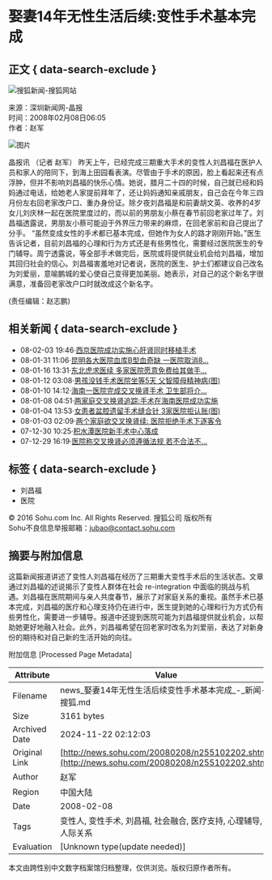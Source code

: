 # 娶妻14年无性生活后续:变性手术基本完成

## 正文 { data-search-exclude }


![搜狐新闻-搜狐网站](https://images.sohu.com/uiue/sohu_logo/2006/news_logo3.gif)

来源：深圳新闻网-晶报  
时间：2008年02月08日06:05  
作者：赵军  

![图片](https://photocdn.sohu.com/20061227/Img247299922.gif)

晶报讯 （记者 赵军） 昨天上午，已经完成三期重大手术的变性人刘昌福在医护人员和家人的陪同下，到海上田园看表演。尽管由于手术的原因，脸上看起来还有点浮肿，但并不影响刘昌福的快乐心情。她说，腊月二十四的时候，自己就已经和妈妈通过电话，给她老人家提前拜年了，还让妈妈通知亲戚朋友，自己会在今年三四月份左右回老家改户口、重办身份证。除夕夜刘昌福是和前妻胡文英、收养的4岁女儿刘庆林一起在医院里度过的，而以前的男朋友小蔡在春节前回老家过年了。刘昌福透露说，男朋友小蔡可能迫于外界压力带来的麻烦，在回老家前和自己提出了分手。 “虽然变成女性的手术都已基本完成，但她作为女人的路才刚刚开始。”医生告诉记者，目前刘昌福的心理和行为方式还是有些男性化，需要经过医院医生的专门辅导。周宁透露说，等全部手术做完后，医院或将提供就业机会给刘昌福，增加其回归社会的信心。刘昌福害羞地对记者说，医院的医生、护士们都建议自己改名为刘爱丽，意喻鹏城的爱心使自己变得更加美丽。她表示，对自己的这个新名字很满意，准备回老家改户口时就改成这个新名字。

(责任编辑：赵志鹏)

## 相关新闻 { data-search-exclude }

- 08-02-03 19:46·[西京医院成功实施心肝肾同时移植手术](https://news.sohu.com/20080203/n255060568.shtml)
- 08-01-31 11:06·[昆明各大医院血库B型血奇缺 一医院取消8...](https://news.sohu.com/20080131/n254992793.shtml)
- 08-01-16 13:31·[东北虎求医续 多家医院愿意免费给其做手...](https://news.sohu.com/20080116/n254692283.shtml)
- 08-01-12 03:08·[男孩没钱手术医院坐等5天 父智障母精神病(图)](https://news.sohu.com/20080112/n254609371.shtml)
- 08-01-10 14:12·[海南一医院完成交叉换肾手术 卫生部将介...](https://news.sohu.com/20080110/n254573181.shtml)
- 08-01-08 04:51·[两家庭交叉换肾追踪:手术在海南医院成功实施](https://news.sohu.com/20080108/n254513444.shtml)
- 08-01-04 13:53·[女患者盆腔遗留手术缝合针 3家医院拒认账(图)](https://news.sohu.com/20080104/n254463110.shtml)
- 08-01-03 02:09·[两个家庭欲交叉换肾续: 医院拒绝手术下逐客令](https://news.sohu.com/20080103/n254426955.shtml)
- 07-12-30 10:25·[积水潭医院新手术中心落成](https://news.sohu.com/20071230/n254385852.shtml)
- 07-12-29 16:19·[医院称交叉换肾必须遵循法规 若不合法不...](https://news.sohu.com/20071229/n254380381.shtml) 

## 标签 { data-search-exclude }
- 刘昌福
- 医院

© 2016 Sohu.com Inc. All Rights Reserved. 搜狐公司 版权所有  
Sohu不良信息举报邮箱：[jubao@contact.sohu.com](mailto:jubao@contact.sohu.com)

## 摘要与附加信息

<!-- tcd_abstract -->
这篇新闻报道讲述了变性人刘昌福在经历了三期重大变性手术后的生活状态。文章通过刘昌福的述说揭示了变性人群体在社会 re-integration 中面临的挑战与机遇。刘昌福在医院期间与亲人共度春节，展示了对家庭关系的重视。虽然手术已基本完成，刘昌福的医疗和心理支持仍在进行中，医生提到她的心理和行为方式仍有些男性化，需要进一步辅导。报道中还提到医院可能为刘昌福提供就业机会，以帮助她更好地融入社会。此外，刘昌福希望在回老家时改名为刘爱丽，表达了对新身份的期待和对自己新的生活开始的向往。
<!-- tcd_abstract_end -->

附加信息 [Processed Page Metadata]

| Attribute       | Value                                  |
|-----------------|----------------------------------------|
| Filename        | news_娶妻14年无性生活后续变性手术基本完成_-_新闻-_搜狐.md                             |
| Size            | 3161 bytes                           |
| Archived Date   | 2024-11-22 02:12:03                             |
| Original Link   | [http://news.sohu.com/20080208/n255102202.shtml](http://news.sohu.com/20080208/n255102202.shtml)                       |
| Author          | 赵军                               |
| Region          | 中国大陆                               |
| Date            | 2008-02-08                                 |
| Tags            | 变性人, 变性手术, 刘昌福, 社会融合, 医疗支持, 心理辅导, 人际关系                                 |
| Evaluation            | [Unknown type(update needed)]                                 |
<!-- tcd_table_end -->

本文由跨性别中文数字档案馆归档整理，仅供浏览。版权归原作者所有。
